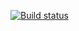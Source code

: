 [![Build status](https://ci.appveyor.com/api/projects/status/jogbdp6o7as5cnqq?svg=true)](https://ci.appveyor.com/project/VitaliyMenshikov/deliverycard)
